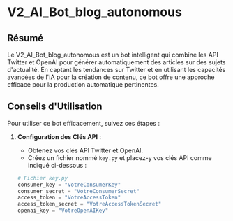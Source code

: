 # V2_AI_Bot_blog_autonomous

## Résumé

Le V2_AI_Bot_blog_autonomous est un bot intelligent qui combine les API Twitter et OpenAI pour générer automatiquement des articles sur des sujets d'actualité. En captant les tendances sur Twitter et en utilisant les capacités avancées de l'IA pour la création de contenu, ce bot offre une approche efficace pour la production automatique pertinentes.

## Conseils d'Utilisation

Pour utiliser ce bot efficacement, suivez ces étapes :

1. **Configuration des Clés API** :
   - Obtenez vos clés API Twitter et OpenAI.
   - Créez un fichier nommé `key.py` et placez-y vos clés API comme indiqué ci-dessous :


   ```python
   # Fichier key.py
   consumer_key = "VotreConsumerKey"
   consumer_secret = "VotreConsumerSecret"
   access_token = "VotreAccessToken"
   access_token_secret = "VotreAccessTokenSecret"
   openai_key = "VotreOpenAIKey"
